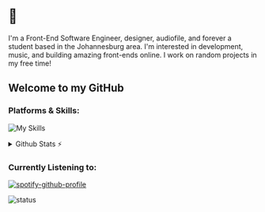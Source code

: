 # 👋

I'm a Front-End Software Engineer, designer, audiofile, and forever a student based in the Johannesburg area. I'm interested in development, music, and building amazing front-ends online. I work on random projects in my free time! 

## Welcome to my GitHub
### Platforms & Skills:
![My Skills](https://skillicons.dev/icons?i=html,md,css,tailwind,sass,js,jquery,react,wasm,vscode,codepen,wordpress,mongodb,nodejs,bash,postman,c,py,cloudflare,git,figma,xd&perline=11)

<details>
<summary>Github Stats ⚡</summary>
  
  <a href="#">![Github stats](https://github-readme-stats.vercel.app/api?username=ramaanoFullStack&theme=blueberry&count_private=true&hide_border=true&line_height=20)</a>
  <a href="#">![Top Langs](https://github-readme-stats.vercel.app/api/top-langs/?username=ramaanoFullStack&layout=compact&theme=blueberry&count_private=true&hide_border=true)</a>
  </details>

### Currently Listening to:

[![spotify-github-profile](https://spotify-github-profile.vercel.app/api/view?uid=vtv2rc8zlva1hcy6zcim6e6lp&cover_image=true&theme=novatorem&show_offline=false&background_color=121212&interchange=false&bar_color=53b14f&bar_color_cover=true)](https://github.com/kittinan/spotify-github-profile)

  ![status](https://nocache.advaith.workers.dev?url=https://img.shields.io/endpoint?url=https://dev.discordprofiles.me/api/badge/status/477876548721049611?simple=true)